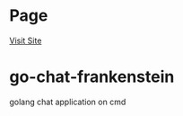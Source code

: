 # Page

[Visit Site](https://seantywork.github.io/0014_go-chat-frankenstein)

# go-chat-frankenstein

golang chat application on cmd